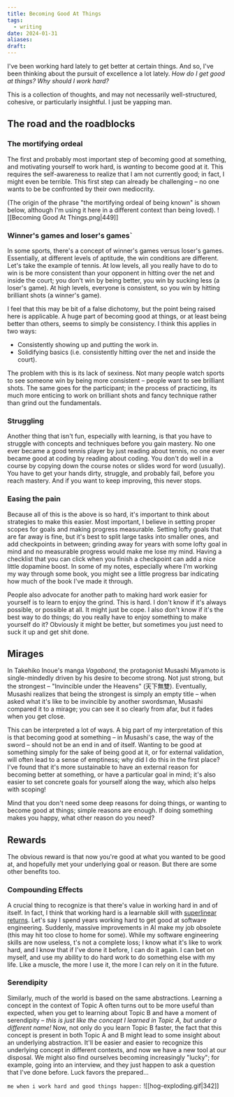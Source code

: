 ```yaml
---
title: Becoming Good At Things
tags:
  - writing
date: 2024-01-31
aliases: 
draft:
---
```

I've been working hard lately to get better at certain things. And so, I've been thinking about the pursuit of excellence a lot lately. *How do I get good at things?  Why should I work hard?* 

This is a collection of thoughts, and may not necessarily well-structured, cohesive, or particularly insightful. I just be yapping man.
## The road and the roadblocks
### The mortifying ordeal
The first and probably most important step of becoming good at something, and motivating yourself to work hard, is *wanting* to become good at it. This requires the self-awareness to realize that I am not currently good; in fact, I might even be terrible. This first step can already be challenging – no one wants to be be confronted by their own mediocrity. 

(The origin of the phrase "the mortifying ordeal of being known" is shown below, although I'm using it here in a different context than being loved).
![[Becoming Good At Things.png|449]]
### Winner's games and loser's games`
In some sports, there's a concept of winner's games versus loser's games. Essentially, at different levels of aptitude, the win conditions are different. Let's take the example of tennis. At low levels, all you really have to do to win is be more consistent than your opponent in hitting over the net and inside the court; you don't win by being better, you win by sucking less (a loser's game). At high levels, everyone is consistent, so you win by hitting brilliant shots (a winner's game).

I feel that this may be bit of a false dichotomy, but the point being raised here is applicable. A huge part of becoming good at things, or at least being better than others, seems to simply be consistency. I think this applies in two ways:
- Consistently showing up and putting the work in. 
- Solidifying basics (i.e. consistently hitting over the net and inside the court).

The problem with this is its lack of sexiness. Not many people watch sports to see someone win by being more consistent – people want to see brilliant shots. The same goes for the participant; in the process of practicing, its much more enticing to work on brilliant shots and fancy technique rather than grind out the fundamentals.
### Struggling
Another thing that isn't fun, especially with learning, is that you have to struggle with concepts and techniques before you gain mastery. No one ever became a good tennis player by just reading about tennis, no one ever became good at coding by reading about coding. You don't do well in a course by copying down the course notes or slides word for word (usually). You have to get your hands dirty, struggle, and probably fail, before you reach mastery. And if you want to keep improving, this never stops.
### Easing the pain
Because all of this is the above is so hard, it's important to think about strategies to make this easier. 
Most important, I believe in setting proper scopes for goals and making progress measurable. Setting lofty goals that are far away is fine, but it's best to split large tasks into smaller ones, and add checkpoints in between; grinding away for years with some lofty goal in mind and no measurable progress would make me lose my mind. Having a checklist that you can click when you finish a checkpoint can add a nice little dopamine boost. In some of my notes, especially where I'm working my way through some book, you might see a little progress bar indicating how much of the book I've made it through.

People also advocate for another path to making hard work easier for yourself is to learn to enjoy the grind. This is hard. I don't know if it's always possible, or possible at all. It might just be cope. I also don't know if it's the best way to do things; do you really have to enjoy something to make yourself do it? Obviously it might be better, but sometimes you just need to suck it up and get shit done.
## Mirages
In Takehiko Inoue's manga *Vagabond*, the protagonist Musashi Miyamoto is single-mindedly driven by his desire to become strong. Not just strong, but the strongest – "Invincible under the Heavens" (天下無雙). Eventually, Musashi realizes that being the strongest is simply an empty title – when asked what it's like to be invincible by another swordsman, Musashi compared it to a mirage; you can see it so clearly from afar, but it fades when you get close.

This can be interpreted a lot of ways. A big part of my interpretation of this is that becoming good at something – in Musashi's case, the way of the sword – should not be an end in and of itself. Wanting to be good at something simply for the sake of being good at it, or for external validation, will often lead to a sense of emptiness; why did I do this in the first place? I've found that it's more sustainable to have an external reason for becoming better at something, or have a particular goal in mind; it's also easier to set concrete goals for yourself along the way, which also helps with scoping!

Mind that you don't need some deep reasons for doing things, or wanting to become good at things; simple reasons are enough. If doing something makes you happy, what other reason do you need?
## Rewards
The obvious reward is that now you're good at what you wanted to be good at, and hopefully met your underlying goal or reason. But there are some other benefits too.
### Compounding Effects
A crucial thing to recognize is that there's value in working hard in and of itself. In fact, I think that working hard is a learnable skill with [superlinear returns](https://paulgraham.com/superlinear.html). Let's say I spend years working hard to get good at software engineering. Suddenly, massive improvements in AI make my job obsolete (this may hit too close to home for some). While my software engineering skills are now useless, t's not a complete loss; I know what it's like to work hard, and I know that if I've done it before, I can do it again. I can bet on myself, and use my ability to do hard work to do something else with my life. Like a muscle, the more I use it, the more I can rely on it in the future. 
### Serendipity
Similarly, much of the world is based on the same abstractions. Learning a concept in the context of Topic A often turns out to be more useful than expected, when you get to learning about Topic B and have a moment of serendipity – *this is just like the concept I learned in Topic A, but under a different name!* Now, not only do you learn Topic B faster, the fact that this concept is present in both Topic A and B might lead to some insight about an underlying abstraction. It'll be easier and easier to recognize this underlying concept in different contexts, and now we have a new tool at our disposal. We might also find ourselves becoming increasingly "lucky"; for example, going into an interview, and they just happen to ask a question that I've done before. Luck favors the prepared… 


`me when i work hard and good things happen:`
![[hog-exploding.gif|342]]